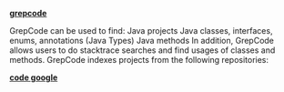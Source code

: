 **[grepcode](http://grepcode.com/)**

GrepCode can be used to find:
Java projects
Java classes, interfaces, enums, annotations (Java Types)
Java methods
In addition, GrepCode allows users to do stacktrace searches and find usages of classes and methods. GrepCode indexes projects from the following repositories:


**[code google](http://Googlecode.com)**
